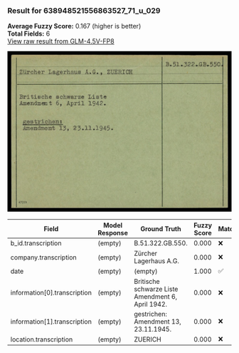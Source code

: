 ### Result for 638948521556863527_71_u_029
**Average Fuzzy Score:** 0.167 (higher is better)<br>
**Total Fields:** 6<br>
[View raw result from GLM-4.5V-FP8](https://github.com/RISE-UNIBAS/humanities_data_benchmark/blob/main/results/2025-10-24/T0331/request_T0331_638948521556863527_71_u_029.json)

<img src="https://github.com/RISE-UNIBAS/humanities_data_benchmark/blob/main/benchmarks/blacklist/images/638948521556863527_71_u_029.jpg?raw=true" alt="638948521556863527_71_u_029" width="600px">

| Field | Model Response | Ground Truth | Fuzzy Score | Match |
|-------|----------------|--------------|-------------|-------|
| b_id.transcription | (empty) | B.51.322.GB.550. | 0.000 | ❌ |
| company.transcription | (empty) | Zürcher Lagerhaus A.G. | 0.000 | ❌ |
| date | (empty) | (empty) | 1.000 | ✅ |
| information[0].transcription | (empty) | Britische schwarze Liste<br>Amendment 6, April 1942. | 0.000 | ❌ |
| information[1].transcription | (empty) | gestrichen:<br>Amendment 13, 23.11.1945. | 0.000 | ❌ |
| location.transcription | (empty) | ZUERICH | 0.000 | ❌ |
